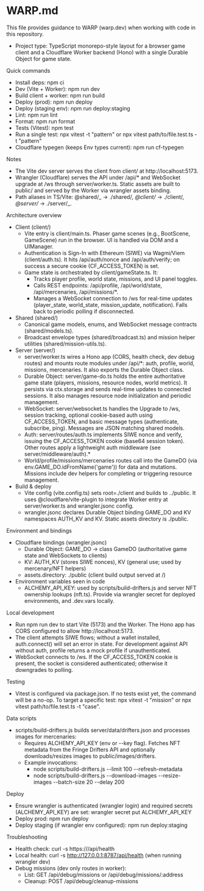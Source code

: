 # WARP.md

This file provides guidance to WARP (warp.dev) when working with code in this repository.

- Project type: TypeScript monorepo-style layout for a browser game client and a Cloudflare Worker backend (Hono) with a single Durable Object for game state.

Quick commands

- Install deps: npm ci
- Dev (Vite + Worker): npm run dev
- Build client + worker: npm run build
- Deploy (prod): npm run deploy
- Deploy (staging env): npm run deploy:staging
- Lint: npm run lint
- Format: npm run format
- Tests (Vitest): npm test
- Run a single test: npx vitest -t "pattern" or npx vitest path/to/file.test.ts -t "pattern"
- Cloudflare typegen (keeps Env types current): npm run cf-typegen

Notes

- The Vite dev server serves the client from client/ at http://localhost:5173.
- Wrangler (Cloudflare) serves the API under /api/\* and WebSocket upgrade at /ws through server/worker.ts. Static assets are built to public/ and served by the Worker via wrangler assets binding.
- Path aliases in TS/Vite: @shared/_ → ./shared/_, @client/_ → ./client/_, @server/_ → ./server/_.

Architecture overview

- Client (client/)
  - Vite entry is client/main.ts. Phaser game scenes (e.g., BootScene, GameScene) run in the browser. UI is handled via DOM and a UIManager.
  - Authentication is Sign-In with Ethereum (SIWE) via Wagmi/Viem (client/auth.ts). It hits /api/auth/nonce and /api/auth/verify; on success a secure cookie (CF_ACCESS_TOKEN) is set.
  - Game state is orchestrated by client/gameState.ts. It:
    - Tracks player profile, world state, missions, and UI panel toggles.
    - Calls REST endpoints: /api/profile, /api/world/state, /api/mercenaries, /api/missions/\*.
    - Manages a WebSocket connection to /ws for real-time updates (player_state, world_state, mission_update, notification). Falls back to periodic polling if disconnected.
- Shared (shared/)
  - Canonical game models, enums, and WebSocket message contracts (shared/models.ts).
  - Broadcast envelope types (shared/broadcast.ts) and mission helper utilities (shared/mission-utils.ts).
- Server (server/)
  - server/worker.ts wires a Hono app (CORS, health check, dev debug routes) and mounts route modules under /api/\*: auth, profile, world, missions, mercenaries. It also exports the Durable Object class.
  - Durable Object: server/game-do.ts holds the entire authoritative game state (players, missions, resource nodes, world metrics). It persists via ctx.storage and sends real-time updates to connected sessions. It also manages resource node initialization and periodic management.
  - WebSocket: server/websocket.ts handles the Upgrade to /ws, session tracking, optional cookie-based auth using CF_ACCESS_TOKEN, and basic message types (authenticate, subscribe, ping). Messages are JSON matching shared models.
  - Auth: server/routes/auth.ts implements SIWE nonce and verify, issuing the CF_ACCESS_TOKEN cookie (base64 session token). Other routes apply a lightweight auth middleware (see server/middleware/auth).\*
  - World/profile/missions/mercenaries routes call into the GameDO (via env.GAME_DO.idFromName('game')) for data and mutations. Missions include dev helpers for completing or triggering resource management.
- Build & deploy
  - Vite config (vite.config.ts) sets root=./client and builds to ../public. It uses @cloudflare/vite-plugin to integrate Worker entry at server/worker.ts and wrangler.jsonc config.
  - wrangler.jsonc declares Durable Object binding GAME_DO and KV namespaces AUTH_KV and KV. Static assets directory is ./public.

Environment and bindings

- Cloudflare bindings (wrangler.jsonc)
  - Durable Object: GAME_DO → class GameDO (authoritative game state and WebSockets to clients)
  - KV: AUTH_KV (stores SIWE nonces), KV (general use; used by mercenary/NFT helpers)
  - assets.directory: ./public (client build output served at /)
- Environment variables seen in code
  - ALCHEMY_API_KEY: used by scripts/build-drifters.js and server NFT ownership lookups (nft.ts). Provide via wrangler secret for deployed environments, and .dev.vars locally.

Local development

- Run npm run dev to start Vite (5173) and the Worker. The Hono app has CORS configured to allow http://localhost:5173.
- The client attempts SIWE flows; without a wallet installed, auth.connect() will set an error in state. For development against API without auth, profile returns a mock profile if unauthenticated.
- WebSocket connects to /ws. If the CF_ACCESS_TOKEN cookie is present, the socket is considered authenticated; otherwise it downgrades to polling.

Testing

- Vitest is configured via package.json. If no tests exist yet, the command will be a no-op. To target a specific test: npx vitest -t "mission" or npx vitest path/to/file.test.ts -t "case".

Data scripts

- scripts/build-drifters.js builds server/data/drifters.json and processes images for mercenaries:
  - Requires ALCHEMY_API_KEY (env or --key flag). Fetches NFT metadata from the Fringe Drifters API and optionally downloads/resizes images to public/images/drifters.
  - Example invocations:
    - node scripts/build-drifters.js --limit 100 --refresh-metadata
    - node scripts/build-drifters.js --download-images --resize-images --batch-size 20 --delay 200

Deploy

- Ensure wrangler is authenticated (wrangler login) and required secrets (ALCHEMY_API_KEY) are set: wrangler secret put ALCHEMY_API_KEY
- Deploy prod: npm run deploy
- Deploy staging (if wrangler env configured): npm run deploy:staging

Troubleshooting

- Health check: curl -s https://<your-worker>/api/health
- Local health: curl -s http://127.0.0.1:8787/api/health (when running wrangler dev)
- Debug missions (dev only routes in worker):
  - List: GET /api/debug/missions or /api/debug/missions/:address
  - Cleanup: POST /api/debug/cleanup-missions
